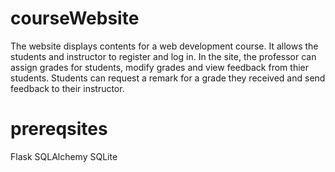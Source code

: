 # courseWebsite
The website displays contents for a web development course. It allows the students and instructor to register and log in. 
In the site, the professor can assign grades for students, modify grades and view feedback from thier students. Students can request a remark for a grade they received and send feedback to their instructor. 

#  prereqsites
Flask
SQLAlchemy 
SQLite
